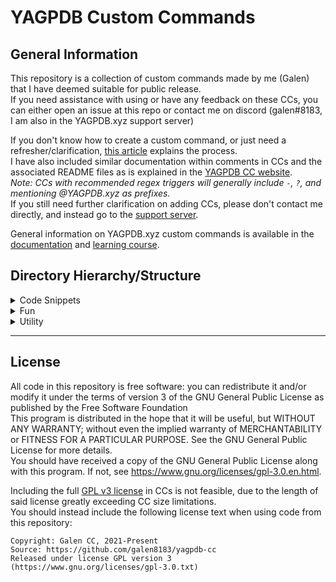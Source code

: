 # YAGPDB Custom Commands

## General Information

This repository is a collection of custom commands made by me (Galen) that I have deemed suitable for public release.  
If you need assistance with using or have any feedback on these CCs, you can either open an issue at this repo or contact me on discord (galen#8183, I am also in the YAGPDB.xyz support server)  

If you don't know how to create a custom command, or just need a refresher/clarification, [this article](https://learn.yagpdb.xyz/the-custom-command-interface) explains the process.  
I have also included similar documentation within comments in CCs and the associated README files as is explained in the [YAGPDB CC website](https://yagpdb-cc.github.io/adding-ccs).  
*Note: CCs with recommended regex triggers will generally include `-`, `?`, and mentioning \@YAGPDB.xyz as prefixes.*  
If you still need further clarification on adding CCs, please don't contact me directly, and instead go to the [support server](https://discord.com/invite/4udtcA5).  

General information on YAGPDB.xyz custom commands is available in the [documentation](https://docs.yagpdb.xyz/) and [learning course](https://learn.yagpdb.xyz/).  

## Directory Hierarchy/Structure

<details><summary>Code Snippets</summary>

- [Decode caesar cipher](code_snippets/caesar.gotmpl)  
- [Parse flags](code_snippets/parseFlags.gotmpl)  

</details>

<details><summary>Fun</summary>

- [Wordle](fun/wordle)  

</details>

<details><summary>Utility</summary>

- [Convert colour](utility/colourConvert.gotmpl)  
- [Display Data Contents](utility/displayData.gotmpl)  
- [Show server emojis](utility/emojis.gotmpl)  
- [Export all CCs](utility/exportCC.gotmpl)  

</details>

---

## License

All code in this repository is free software: you can redistribute it and/or modify it under the terms of version 3 of the GNU General Public License as published by the Free Software Foundation  
This program is distributed in the hope that it will be useful, but WITHOUT ANY WARRANTY; without even the implied warranty of MERCHANTABILITY or FITNESS FOR A PARTICULAR PURPOSE. See the GNU General Public License for more details.  
You should have received a copy of the GNU General Public License along with this program. If not, see <https://www.gnu.org/licenses/gpl-3.0.en.html>.  

Including the full [GPL v3 license](COPYING) in CCs is not feasible, due to the length of said license greatly exceeding CC size limitations.  
You should instead include the following license text when using code from this repository:  

```
Copyright: Galen CC, 2021-Present
Source: https://github.com/galen8183/yagpdb-cc
Released under license GPL version 3 (https://www.gnu.org/licenses/gpl-3.0.txt)
```
